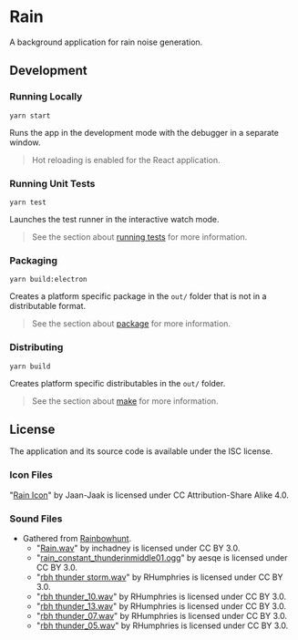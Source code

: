 # Rain

A background application for rain noise generation.

## Development

### Running Locally

    yarn start

Runs the app in the development mode with the debugger in a separate window.

> Hot reloading is enabled for the React application.

### Running Unit Tests

    yarn test

Launches the test runner in the interactive watch mode.

> See the section about [running tests][] for more information.

[running tests]: https://facebook.github.io/create-react-app/docs/running-tests

### Packaging

    yarn build:electron

Creates a platform specific package in the `out/` folder that is not in a distributable format.

> See the section about [package][] for more information.

[package]: https://www.electronforge.io/cli#package

### Distributing

    yarn build

Creates platform specific distributables in the `out/` folder.

> See the section about [make][] for more information.

[make]: https://www.electronforge.io/cli#make

## License

The application and its source code is available under the ISC license.

### Icon Files

"[Rain Icon](https://iconarchive.com/show/weather-icons-by-jaan-jaak/rain-icon.html)" by Jaan-Jaak is licensed under CC Attribution-Share Alike 4.0.

### Sound Files

- Gathered from [Rainbowhunt](https://rainbowhunt.com/).
  - "[Rain.wav](https://freesound.org/people/inchadney/sounds/88225/)" by inchadney is licensed under CC BY 3.0.
  - "[rain_constant_thunderinmiddle01.ogg](https://freesound.org/people/aesqe/sounds/37614/)" by aesqe is licensed under CC BY 3.0.
  - "[rbh thunder storm.wav](https://freesound.org/people/RHumphries/sounds/2523/)" by RHumphries is licensed under CC BY 3.0.
  - "[rbh thunder_10.wav](https://freesound.org/people/RHumphries/sounds/2532/)" by RHumphries is licensed under CC BY 3.0.
  - "[rbh thunder_13.wav](https://freesound.org/people/RHumphries/sounds/2535/)" by RHumphries is licensed under CC BY 3.0.
  - "[rbh thunder_07.wav](https://freesound.org/people/RHumphries/sounds/2529/)" by RHumphries is licensed under CC BY 3.0.
  - "[rbh thunder_05.wav](https://freesound.org/people/RHumphries/sounds/2527/)" by RHumphries is licensed under CC BY 3.0.
